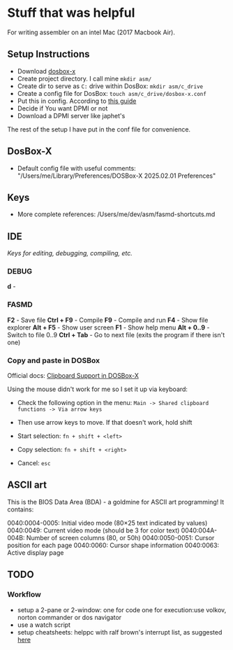 # Stuff that was helpful

For writing assembler on an intel Mac (2017 Macbook Air).

## Setup Instructions

- Download [dosbox-x](xxx)
- Create project directory. I call mine `mkdir asm/`
- Create dir to serve as `C:` drive within DosBox: `mkdir asm/c_drive`
- Create a config file for DosBox: `touch asm/c_drive/dosbox-x.conf`
- Put this in config. According to [this guide](xxx)
- Decide if You want DPMI or not
- Download a DPMI server like japhet's

The rest of the setup I have put in the conf file for convenience.

## DosBox-X

- Default config file with useful comments: "/Users/me/Library/Preferences/DOSBox-X 2025.02.01 Preferences"

## Keys

- More complete references: /Users/me/dev/asm/fasmd-shortcuts.md

## IDE

_Keys for editing, debugging, compiling, etc._

### DEBUG

**d** -

### FASMD

**F2** - Save file
**Ctrl + F9** - Compile
**F9** - Compile and run
**F4** - Show file explorer
**Alt + F5** - Show user screen
**F1** - Show help menu
**Alt + 0..9** - Switch to file 0..9
**Ctrl + Tab** - Go to next file (exits the program if there isn't one)

### Copy and paste in DOSBox

Official docs: [Clipboard Support in DOSBox-X](https://dosbox-x.com/wiki/Guide%3AClipboard-support-in-DOSBox%E2%80%90X)

Using the mouse didn't work for me so I set it up via keyboard:

- Check the following option in the menu: `Main -> Shared clipboard functions -> Via arrow keys`

- Then use arrow keys to move. If that doesn't work, hold shift
- Start selection: `fn + shift + <left>`
- Copy selection: `fn + shift + <right>`
- Cancel: `esc`

## ASCII art

This is the BIOS Data Area (BDA) - a goldmine for ASCII art programming! It contains:

0040:0004-0005: Initial video mode (80×25 text indicated by values)
0040:0049: Current video mode (should be 3 for color text)
0040:004A-004B: Number of screen columns (80, or 50h)
0040:0050-0051: Cursor position for each page
0040:0060: Cursor shape information
0040:0063: Active display page

## TODO

### Workflow

- setup a 2-pane or 2-window: one for code one for execution:use volkov, norton commander or dos navigator
- use a watch script
- setup cheatsheets: helppc with ralf brown's interrupt list, as suggested [here](https://board.flatassembler.net/topic.php?t=22910)
